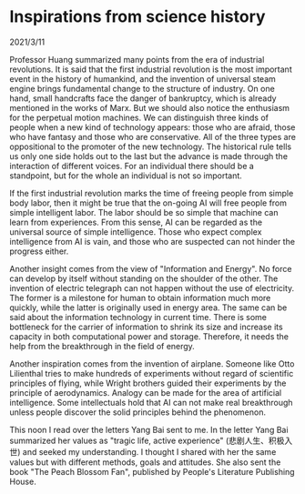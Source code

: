 # Inspirations from science history
2021/3/11

Professor Huang summarized many points from the era of industrial
revolutions. It is said that the first industrial revolution
is the most important event in the history of humankind, and
the invention of universal steam engine brings fundamental change
to the structure of industry. On one hand, small handcrafts
face the danger of bankruptcy, which is already mentioned in the 
works of Marx. But we should also notice the enthusiasm for the
perpetual motion machines. We can distinguish three kinds of people
when a new kind of technology appears: those who are afraid, those
who have fantasy and those who are conservative. All of the
three types are oppositional to the promoter of the new technology.
The historical rule tells us only one side holds out to the last
but the advance is made through the interaction of different voices.
For an individual there should be a standpoint, but for the whole
an individual is not so important.

If the first industrial revolution marks the time of freeing people
from simple body labor, then it might be true that the on-going AI will free
people from simple intelligent labor. The labor should be so simple
that machine can learn from experiences. From this sense, AI can be regarded
as the universal source of simple intelligence. Those who expect complex
intelligence from AI is vain, and those who are suspected can not hinder
the progress either.

Another insight comes from the view of "Information and Energy".
No force can develop by itself without standing on the shoulder of the other.
The invention of electric telegraph can not happen without the use of electricity.
The former is a milestone for human to obtain information much more quickly,
while the latter is originally used in energy area.
The same can be said about the information technology in current time. There
is some bottleneck for the carrier of information to shrink its size and
increase its capacity in both computational power and storage. Therefore,
it needs the help from the breakthrough in the field of energy.

Another inspiration comes from the invention of airplane. Someone like
Otto Lilienthal tries to make hundreds of experiments without regard of
scientific principles of flying, while Wright brothers guided their experiments
by the principle of aerodynamics. Analogy can be made for the area of artificial
intelligence. Some intellectuals hold that AI can not make real breakthrough unless
people discover the solid principles behind the phenomenon.

This noon I read over the letters Yang Bai sent to me. In the letter Yang Bai
summarized her values as "tragic life, active experience" (悲剧人生、积极入世)
and seeked my understanding. I thought I shared with her the same values but with
different methods, goals and attitudes. She also sent the book "The Peach Blossom Fan",
published by People's Literature Publishing House.